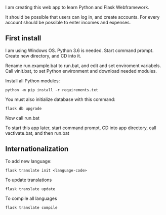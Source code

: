 I am creating this web app to learn Python and Flask Webframework.

It should be possible that users can log in, and create accounts.
For every account should be possible to enter incomes and expenses.

## First install

I am using Windows OS.
Python 3.6 is needed.
Start command prompt.
Create new directory, and CD into it.

Rename run.example.bat to run.bat, and edit and set enviroment variabels.
Call vinit.bat, to set Python environment and download needed modules.

Install all Python modules:

```
python -m pip install -r requirements.txt
```

You must also initialize database with this command:

```
flask db upgrade
```

Now call run.bat

To start this app later, start command prompt, CD into app directory, call vactivate.bat, and then run.bat

## Internationalization

To add new language:

```
flask translate init <language-code>
```

To update translations

```
flask translate update
```

To compile all languages

```
flask translate compile
```